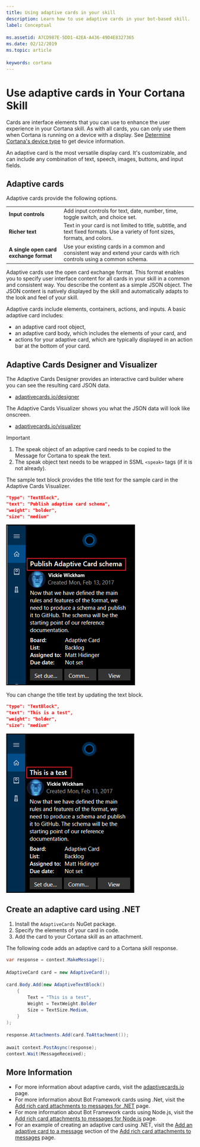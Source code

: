 ```yaml
---
title: Using adaptive cards in your skill
description: Learn how to use adaptive cards in your bot-based skill.
label: Conceptual

ms.assetid: A7CD987E-5DD1-42EA-A436-49D4E8327365
ms.date: 02/12/2019
ms.topic: article

keywords: cortana
---
```


# Use adaptive cards in Your Cortana Skill

Cards are interface elements that you can use to enhance the user experience in your Cortana skill. As with all cards, you can only use them when Cortana is running on a device with a display. See [Determine Cortana's device type](./cortana-device-type) to get device information.
  
An adaptive card is the most versatile display card. It's customizable, and can include any combination of text, speech, images, buttons, and input fields.  

## Adaptive cards  

Adaptive cards provide the following options.  

|     |     |
| --- | --- |
|**Input controls** | Add input controls for text, date, number, time, toggle switch, and choice set.  |
|**Richer text** | Text in your card is not limited to title, subtitle, and text fixed formats. Use a variety of font sizes, formats, and colors. |
|**A single open card exchange format** | Use your existing cards in a common and consistent way and extend your cards with rich controls using a common schema.  |

Adaptive cards use the open card exchange format. This format enables you to specify user interface content for all cards in your skill in a common and consistent way. You describe the content as a simple JSON object. The JSON content is natively displayed by the skill and automatically adapts to the look and feel of your skill.  

Adaptive cards include elements, containers, actions, and inputs. A basic adaptive card includes:

* an adaptive card root object,
* an adaptive card body, which includes the elements of your card, and
* actions for your adaptive card, which are typically displayed in an action bar at the bottom of your card.  

## Adaptive Cards Designer and Visualizer

The Adaptive Cards Designer provides an interactive card builder where you can see the resulting card JSON data.

* [adaptivecards.io/designer](https://adaptivecards.io/designer)

The Adaptive Cards Visualizer shows you what the JSON data will look like onscreen.

* [adaptivecards.io/visualizer](https://adaptivecards.io/visualizer)

>[!IMPORTANT]
> 1. The speak object of an adaptive card needs to be copied to the Message for Cortana to speak the text.
> 1. The speak object text needs to be wrapped in SSML `<speak>` tags (if it is not already).

 The sample text block provides the title text for the sample card in the Adaptive Cards Visualizer.

 ```json
 "type": "TextBlock",
 "text": "Publish adaptive card schema",
 "weight": "bolder",
 "size": "medium"
 ```

 ![Sample card](../media/images/ac_visualizer1.png)  

 You can change the title text by updating the text block.

 ```json
 "type": "TextBlock",
 "text": "This is a test",
 "weight": "bolder",
 "size": "medium"
 ```  

 ![Revised card](../media/images/ac_visualizer2.png)  

## Create an adaptive card using .NET

1. Install the `AdaptiveCards` NuGet package.
1. Specify the elements of your card in code.
1. Add the card to your Cortana skill as an attachment.

The following code adds an adaptive card to a Cortana skill response.

 ```csharp
 var response = context.MakeMessage();

 AdaptiveCard card = new AdaptiveCard();

 card.Body.Add(new AdaptiveTextBlock()
     {
         Text = "This is a test",
         Weight = TextWeight.Bolder
         Size = TextSize.Medium,
     }
 );

 response.Attachments.Add(card.ToAttachment());

 await context.PostAsync(response);
 context.Wait(MessageReceived);
 ```  

## More Information  

* For more information about adaptive cards, visit the  [adaptivecards.io](https://adaptivecards.io) page.  
* For more information about Bot Framework cards using .Net, visit the [Add rich card attachments to messages for .NET](https://docs.microsoft.com/azure/bot-service/dotnet/bot-builder-dotnet-add-rich-card-attachments?view=azure-bot-service-3.0) page.
* For more information about Bot Framework cards using Node.js, visit the [Add rich card attachments to messages for Node.js](https://docs.microsoft.com/azure/bot-service/nodejs/bot-builder-nodejs-send-rich-cards?view=azure-bot-service-3.0) page.
* For an example of creating an adaptive card using .NET, visit the [Add an adaptive card to a message](https://docs.microsoft.com/azure/bot-service/dotnet/bot-builder-dotnet-add-rich-card-attachments?view=azure-bot-service-3.0#adaptive-card) section of the [Add rich card attachments to messages](https://docs.microsoft.com/en-us/azure/bot-service/dotnet/bot-builder-dotnet-add-rich-card-attachments?view=azure-bot-service-3.0#adaptive-card) page.  
